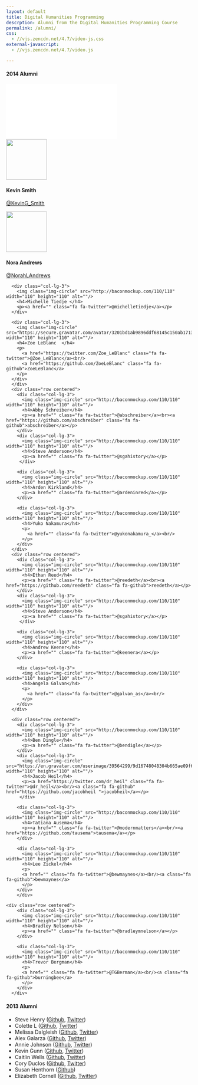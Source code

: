 ```yaml
---
layout: default
title: Digital Humanities Programming
descrption: Alumni from the Digital Humanities Programming Course
permalink: /alumni/
css:
  - //vjs.zencdn.net/4.7/video-js.css
external-javascript:
  - //vjs.zencdn.net/4.7/video.js

---
```

<div id="blue">
<div class="container">
<div class="row centered">
    <div class="col-lg-8 col-lg-offset-2">
      <h4>2014 Alumni</h4>
    </div>
  </div>
  </div>
  </div>

<div id="dg">

<div class="container">
  <div class="row centered">
    <div class="col-md-12">
    <div class="embed-responsive embed-responsive-16by9">
      <iframe class="embed-responsive-item" src="//www.youtube.com/embed/_6G-zEVdloc" frameborder="0" allowfullscreen></iframe>
      </div>
    </div>
  </div>
</div>


<div class="container w">
  <div class="row centered">
      <div class="col-lg-3">
      <img class="img-circle" src="{{ "/assets/img/alumni/keving_smith.jpg" | prepend: site.baseurl }}" width="110" height="110" alt=""/>
        <h4>Kevin Smith</h4>
        <p><a href="https://twitter.com/KevinG_Smith" class="fa fa-twitter">@KevinG_Smith</a></p>
        </div>
      <div class="col-lg-3">
        <img class="img-circle" src="http://baconmockup.com/110/110" width="110" height="110" alt=""/>
        <h4>Nora Andrews</h4>
        <p><a href="" class="fa fa-twitter">@NorahLAndrews</a></p>
        </div>

      <div class="col-lg-3">
        <img class="img-circle" src="http://baconmockup.com/110/110" width="110" height="110" alt=""/>
        <h4>Michelle Tiedje </h4>
        <p><a href="" class="fa fa-twitter">@michelletiedje</a></p>
      </div>

      <div class="col-lg-3">
        <img class="img-circle" src="https://secure.gravatar.com/avatar/3201bd1ab9896ddf68145c150ab17134.png" width="110" height="110" alt=""/>
        <h4>Zoe LeBlanc  </h4>
        <p>
          <a href="https://twitter.com/Zoe_LeBlanc" class="fa fa-twitter">@Zoe_LeBlanc</a><br/>
          <a href="https://github.com/ZoeLeBlanc" class="fa fa-github">ZoeLeBlanc</a>
        </p>
      </div>
      </div>
      <div class="row centered">
        <div class="col-lg-3">
          <img class="img-circle" src="http://baconmockup.com/110/110" width="110" height="110" alt=""/>
          <h4>Abby Schreiber</h4>
          <p><a href="" class="fa fa-twitter">@abschreiber</a><br><a href="https://github.com/abschreiber" class="fa fa-github">abschreiber</a></p>
        </div>
        <div class="col-lg-3">
          <img class="img-circle" src="http://baconmockup.com/110/110" width="110" height="110" alt=""/>
          <h4>Steve Anderson</h4>
          <p><a href="" class="fa fa-twitter">@sgahistory</a></p>
         </div>

        <div class="col-lg-3">
          <img class="img-circle" src="http://baconmockup.com/110/110" width="110" height="110" alt=""/>
          <h4>Arden Kirkland</h4>
          <p><a href="" class="fa fa-twitter">@ardeninred</a></p>
        </div>

        <div class="col-lg-3">
          <img class="img-circle" src="http://baconmockup.com/110/110" width="110" height="110" alt=""/>
          <h4>Yuko Nakamura</h4>
          <p>
            <a href="" class="fa fa-twitter">@yukonakamura_</a><br/>
          </p>
        </div>
      </div>
      <div class="row centered">
        <div class="col-lg-3">
          <img class="img-circle" src="http://baconmockup.com/110/110" width="110" height="110" alt=""/>
          <h4>Ethan Reed</h4>
          <p><a href="" class="fa fa-twitter">@reedeth</a><br><a href="https://github.com/reedeth" class="fa fa-github">reedeth</a></p>
        </div>
        <div class="col-lg-3">
          <img class="img-circle" src="http://baconmockup.com/110/110" width="110" height="110" alt=""/>
          <h4>Steve Anderson</h4>
          <p><a href="" class="fa fa-twitter">@sgahistory</a></p>
         </div>

        <div class="col-lg-3">
          <img class="img-circle" src="http://baconmockup.com/110/110" width="110" height="110" alt=""/>
          <h4>Andrew Keener</h4>
          <p><a href="" class="fa fa-twitter">@keenera</a></p>
        </div>

        <div class="col-lg-3">
          <img class="img-circle" src="http://baconmockup.com/110/110" width="110" height="110" alt=""/>
          <h4>Angela Galvan</h4>
          <p>
            <a href="" class="fa fa-twitter">@galvan_as</a><br/>
          </p>
        </div>
      </div>

      <div class="row centered">
        <div class="col-lg-3">
          <img class="img-circle" src="http://baconmockup.com/110/110" width="110" height="110" alt=""/>
          <h4>Ben Dingle</h4>
          <p><a href="" class="fa fa-twitter">@bendigle</a></p>
        </div>
        <div class="col-lg-3">
          <img class="img-circle" src="https://en.gravatar.com/userimage/39564299/9d16748048304b665ae09f64ca099ee2.png" width="110" height="110" alt=""/>
          <h4>Jacob Heil</h4>
          <p><a href="https://twitter.com/dr_heil" class="fa fa-twitter">@dr_heil</a><br/><a class="fa fa-github" href="https://github.com/jacobheil ">jacobheil</a></p>
         </div>

        <div class="col-lg-3">
          <img class="img-circle" src="http://baconmockup.com/110/110" width="110" height="110" alt=""/>
          <h4>Tatiana Ausema</h4>
          <p><a href="" class="fa fa-twitter">@modernmatters</a><br/><a href="https://github.com/tausema">tausema</a></p>
        </div>

        <div class="col-lg-3">
          <img class="img-circle" src="http://baconmockup.com/110/110" width="110" height="110" alt=""/>
          <h4>Lee Zickel</h4>
          <p>
          <a href="" class="fa fa-twitter">@bewmaynes</a><br/><a class="fa fa-github">bewmaynes</a>
          </p>
        </div>
        </div>

    <div class="row centered">
        <div class="col-lg-3">
          <img class="img-circle" src="http://baconmockup.com/110/110" width="110" height="110" alt=""/>
          <h4>Bradley Nelson</h4>
          <p><a href="" class="fa fa-twitter">@bradleymnelson</a></p>
        </div>

        <div class="col-lg-3">
          <img class="img-circle" src="http://baconmockup.com/110/110" width="110" height="110" alt=""/>
          <h4>Trevor Bergman</h4>
          <p>
          <a href="" class="fa fa-twitter">@TGBerman</a><br/><a class="fa fa-github">burningbee</a>
          </p>
        </div>
      </div>

</div>


<div id="r">
  <div class="container">
    <div class="row centered">
      <div class="col-lg-8 col-lg-offset-2">
        <h4>2013 Alumni</h4>
      </div>
    </div>
  </div>
</div>

<ul><li> Steve Henry (<a rel="nofollow" class="external text" href="https://github.com/spurioso">Github</a>, <a rel="nofollow" class="external text" href="https://twitter.com/SHHHenry">Twitter</a>)
</li><li> Colette L (<a rel="nofollow" class="external text" href="https://github.com/csl1">Github</a>, <a rel="nofollow" class="external text" href="https://twitter.com/librarylettie">Twitter</a>)
</li><li> Melissa Dalgleish (<a rel="nofollow" class="external text" href="https://github.com/melissadalgleish">Github</a>, <a rel="nofollow" class="external text" href="https://twitter.com/meldalgleish">Twitter</a>)
</li><li> Alex Galarza (<a rel="nofollow" class="external text" href="https://github.com/galarzaalex">Github</a>, <a rel="nofollow" class="external text" href="http://twitter.com/galarzaalex">Twitter</a>)
</li><li> Annie Johnson (<a rel="nofollow" class="external text" href="https://github.com/anniekjohn">Github</a>, <a rel="nofollow" class="external text" href="http://twitter.com/anniekjohn">Twitter</a>)
</li><li> Kevin Gunn (<a rel="nofollow" class="external text" href="https://github.com/KevinGunn">Github</a>, <a rel="nofollow" class="external text" href="http://twitter.com/KevinBGunn">Twitter</a>)
</li><li> Caitlin Wells (<a rel="nofollow" class="external text" href="https://github.com/wellscai">Github</a>, <a rel="nofollow" class="external text" href="http://twitter.com/wellscai">Twitter</a>)
</li><li>Cory Duclos (<a rel="nofollow" class="external text" href="http://github.com/coryduclos">Github</a>, <a rel="nofollow" class="external text" href="http://twitter.com/coryduclos">Twitter</a>)
</li><li> Susan Henthorn (<a rel="nofollow" class="external text" href="https://github.com/henthornsk">Github</a>)
</li><li>Elizabeth Cornell (<a rel="nofollow" class="external text" href="https://github.com/ecornell1">Github</a>, <a rel="nofollow" class="external text" href="https://twitter.com">Twitter</a>)
</li></ul>



